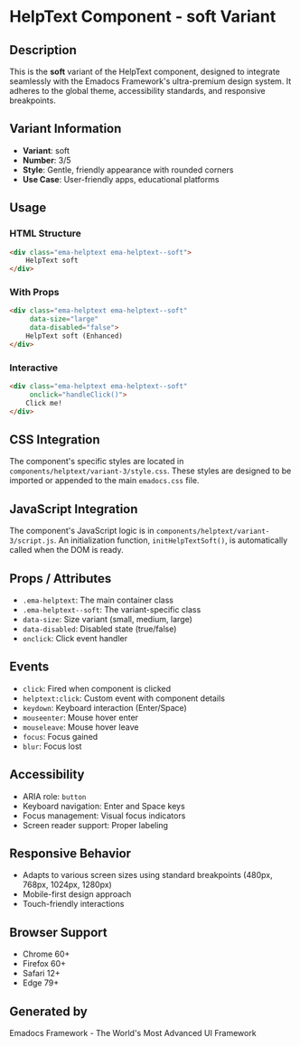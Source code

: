 # HelpText Component - soft Variant

## Description
This is the **soft** variant of the HelpText component, designed to integrate seamlessly with the Emadocs Framework's ultra-premium design system. It adheres to the global theme, accessibility standards, and responsive breakpoints.

## Variant Information
- **Variant**: soft
- **Number**: 3/5
- **Style**: Gentle, friendly appearance with rounded corners
- **Use Case**: User-friendly apps, educational platforms

## Usage

### HTML Structure
```html
<div class="ema-helptext ema-helptext--soft">
    HelpText soft
</div>
```

### With Props
```html
<div class="ema-helptext ema-helptext--soft" 
     data-size="large" 
     data-disabled="false">
    HelpText soft (Enhanced)
</div>
```

### Interactive
```html
<div class="ema-helptext ema-helptext--soft" 
     onclick="handleClick()">
    Click me!
</div>
```

## CSS Integration
The component's specific styles are located in `components/helptext/variant-3/style.css`. These styles are designed to be imported or appended to the main `emadocs.css` file.

## JavaScript Integration
The component's JavaScript logic is in `components/helptext/variant-3/script.js`. An initialization function, `initHelpTextSoft()`, is automatically called when the DOM is ready.

## Props / Attributes
- `.ema-helptext`: The main container class
- `.ema-helptext--soft`: The variant-specific class
- `data-size`: Size variant (small, medium, large)
- `data-disabled`: Disabled state (true/false)
- `onclick`: Click event handler

## Events
- `click`: Fired when component is clicked
- `helptext:click`: Custom event with component details
- `keydown`: Keyboard interaction (Enter/Space)
- `mouseenter`: Mouse hover enter
- `mouseleave`: Mouse hover leave
- `focus`: Focus gained
- `blur`: Focus lost

## Accessibility
- ARIA role: `button`
- Keyboard navigation: Enter and Space keys
- Focus management: Visual focus indicators
- Screen reader support: Proper labeling

## Responsive Behavior
- Adapts to various screen sizes using standard breakpoints (480px, 768px, 1024px, 1280px)
- Mobile-first design approach
- Touch-friendly interactions

## Browser Support
- Chrome 60+
- Firefox 60+
- Safari 12+
- Edge 79+

## Generated by
Emadocs Framework - The World's Most Advanced UI Framework
